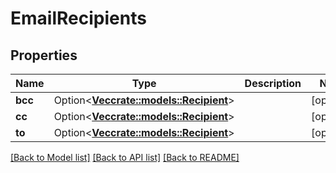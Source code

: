 # EmailRecipients

## Properties

Name | Type | Description | Notes
------------ | ------------- | ------------- | -------------
**bcc** | Option<[**Vec<crate::models::Recipient>**](Recipient)> |  | [optional]
**cc** | Option<[**Vec<crate::models::Recipient>**](Recipient)> |  | [optional]
**to** | Option<[**Vec<crate::models::Recipient>**](Recipient)> |  | [optional]

[[Back to Model list]](../README#documentation-for-models) [[Back to API list]](../README#documentation-for-api-endpoints) [[Back to README]](../README)


